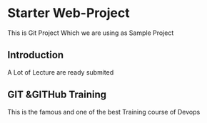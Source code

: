# Starter Web-Project
This is Git Project Which we are using as Sample Project

## Introduction
A Lot of Lecture are ready submited

## GIT &GITHub Training
This is the famous and one of the best Training course of Devops